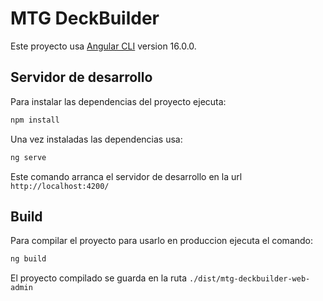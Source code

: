 # MTG DeckBuilder

Este proyecto usa [Angular CLI](https://github.com/angular/angular-cli) version 16.0.0.

## Servidor de desarrollo

Para instalar las dependencias del proyecto ejecuta:

```cmd
npm install
```

Una vez instaladas las dependencias usa:

```cmd
ng serve
```

Este comando arranca el servidor de desarrollo en la url `http://localhost:4200/`

## Build

Para compilar el proyecto para usarlo en produccion ejecuta el comando:

```cmd
ng build
```

El proyecto compilado se guarda en la ruta `./dist/mtg-deckbuilder-web-admin`
